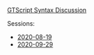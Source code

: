 [GTScript Syntax Discussion](GTScript-Syntax-Discussion)

Sessions:
- [2020-08-19](GTScript-Workshop-2020-08-19)
- [2020-09-29](GTScript-Workshop-2020-09-29)

